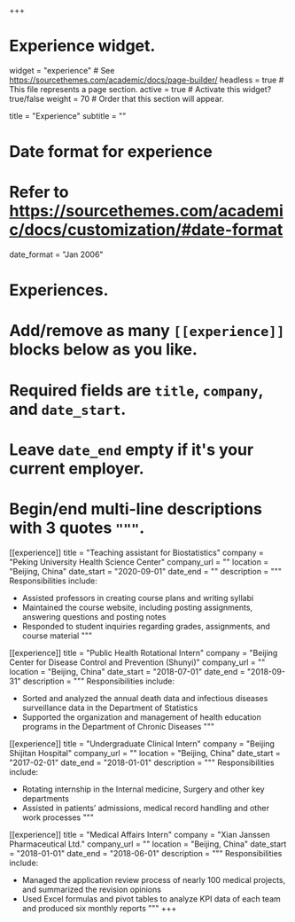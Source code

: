 +++
# Experience widget.
widget = "experience"  # See https://sourcethemes.com/academic/docs/page-builder/
headless = true  # This file represents a page section.
active = true  # Activate this widget? true/false
weight = 70  # Order that this section will appear.

title = "Experience"
subtitle = ""

# Date format for experience
#   Refer to https://sourcethemes.com/academic/docs/customization/#date-format
date_format = "Jan 2006"

# Experiences.
#   Add/remove as many `[[experience]]` blocks below as you like.
#   Required fields are `title`, `company`, and `date_start`.
#   Leave `date_end` empty if it's your current employer.
#   Begin/end multi-line descriptions with 3 quotes `"""`.

[[experience]]
  title = "Teaching assistant for Biostatistics"
  company = "Peking University Health Science Center"
  company_url = ""
  location = "Beijing, China"
  date_start = "2020-09-01"
  date_end = ""
  description = """
  Responsibilities include:
  
  * Assisted professors in creating course plans and writing syllabi
  * Maintained the course website, including posting assignments, answering questions and posting notes
  * Responded to student inquiries regarding grades, assignments, and course material
  """

[[experience]]
  title = "Public Health Rotational Intern"
  company = "Beijing Center for Disease Control and Prevention (Shunyi)"
  company_url = ""
  location = "Beijing, China"
  date_start = "2018-07-01"
  date_end = "2018-09-31"
  description = """
  Responsibilities include:
  
  * Sorted and analyzed the annual death data and infectious diseases surveillance data in the Department of Statistics
  * Supported the organization and management of health education programs in the Department of Chronic Diseases
  """
  
  [[experience]]
  title = "Undergraduate Clinical Intern"
  company = "Beijing Shijitan Hospital"
  company_url = ""
  location = "Beijing, China"
  date_start = "2017-02-01"
  date_end = "2018-01-01"
  description = """
  Responsibilities include:
  
  * Rotating internship in the Internal medicine, Surgery and other key departments
  * Assisted in patients’ admissions, medical record handling and other work processes
  """
  
  [[experience]]
  title = "Medical Affairs Intern"
  company = "Xian Janssen Pharmaceutical Ltd."
  company_url = ""
  location = "Beijing, China"
  date_start = "2018-01-01"
  date_end = "2018-06-01"
  description = """
  Responsibilities include:
  
  * Managed the application review process of nearly 100 medical projects, and summarized the revision opinions
  * Used Excel formulas and pivot tables to analyze KPI data of each team and produced six monthly reports
  """
+++
